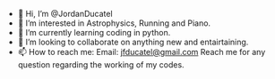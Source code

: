 - 👋 Hi, I’m @JordanDucatel
- 👀 I’m interested in Astrophysics, Running and Piano.
- 🌱 I’m currently learning coding in python.
- 💞️ I’m looking to collaborate on anything new and entairtaining.
- 📫 How to reach me: Email: jfducatel@gmail.com Reach me for any question regarding the working of my codes. 

<!---
JordanDucatel/JordanDucatel is a ✨ special ✨ repository because its `README.md` (this file) appears on your GitHub profile.
You can click the Preview link to take a look at your changes.
--->

